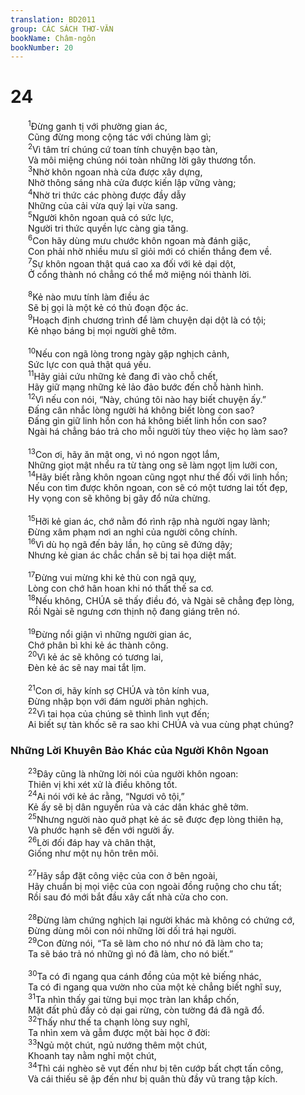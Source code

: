 ```yaml
---
translation: BD2011
group: CÁC SÁCH THƠ-VĂN
bookName: Châm-ngôn 
bookNumber: 20
---
```


<div class="title"><h1>24</h1></div>
<span class="verse ch_24_1">  <sup>1</sup>Ðừng ganh tị với phường gian ác,<br/>  Cũng đừng mong cộng tác với chúng làm gì;<br/></span>
<span class="verse ch_24_2">  <sup>2</sup>Vì tâm trí chúng cứ toan tính chuyện bạo tàn,<br/>  Và môi miệng chúng nói toàn những lời gây thương tổn.<br/></span>
<span class="verse ch_24_3">  <sup>3</sup>Nhờ khôn ngoan nhà cửa được xây dựng,<br/>  Nhờ thông sáng nhà cửa được kiến lập vững vàng;<br/></span>
<span class="verse ch_24_4">  <sup>4</sup>Nhờ tri thức các phòng được đầy dẫy<br/>  Những của cải vừa quý lại vừa sang.<br/></span>
<span class="verse ch_24_5">  <sup>5</sup>Người khôn ngoan quả có sức lực,<br/>  Người tri thức quyền lực càng gia tăng.<br/></span>
<span class="verse ch_24_6">  <sup>6</sup>Con hãy dùng mưu chước khôn ngoan mà đánh giặc,<br/>  Con phải nhờ nhiều mưu sĩ giỏi mới có chiến thắng đem về.<br/></span>
<span class="verse ch_24_7">  <sup>7</sup>Sự khôn ngoan thật quá cao xa đối với kẻ dại dột,<br/>  Ở cổng thành nó chẳng có thể mở miệng nói thành lời.<br/><br/></span>
<span class="verse ch_24_8">  <sup>8</sup>Kẻ nào mưu tính làm điều ác<br/>  Sẽ bị gọi là một kẻ có thủ đoạn độc ác.<br/></span>
<span class="verse ch_24_9">  <sup>9</sup>Hoạch định chương trình để làm chuyện dại dột là có tội;<br/>  Kẻ nhạo báng bị mọi người ghê tởm.<br/><br/></span>
<span class="verse ch_24_10">  <sup>10</sup>Nếu con ngã lòng trong ngày gặp nghịch cảnh,<br/>  Sức lực con quả thật quá yếu.<br/></span>
<span class="verse ch_24_11">  <sup>11</sup>Hãy giải cứu những kẻ đang đi vào chỗ chết,<br/>  Hãy giữ mạng những kẻ lảo đảo bước đến chỗ hành hình.<br/></span>
<span class="verse ch_24_12">  <sup>12</sup>Vì nếu con nói, “Này, chúng tôi nào hay biết chuyện ấy.”<br/>  Ðấng cân nhắc lòng người há không biết lòng con sao?<br/>  Ðấng gìn giữ linh hồn con há không biết linh hồn con sao?<br/>  Ngài há chẳng báo trả cho mỗi người tùy theo việc họ làm sao?<br/><br/></span>
<span class="verse ch_24_13">  <sup>13</sup>Con ơi, hãy ăn mật ong, vì nó ngon ngọt lắm,<br/>  Những giọt mật nhểu ra từ tàng ong sẽ làm ngọt lịm lưỡi con,<br/></span>
<span class="verse ch_24_14">  <sup>14</sup>Hãy biết rằng khôn ngoan cũng ngọt như thế đối với linh hồn;<br/>  Nếu con tìm được khôn ngoan, con sẽ có một tương lai tốt đẹp,<br/>  Hy vọng con sẽ không bị gãy đổ nửa chừng.<br/><br/></span>
<span class="verse ch_24_15">  <sup>15</sup>Hỡi kẻ gian ác, chớ nằm đó rình rập nhà người ngay lành;<br/>  Ðừng xâm phạm nơi an nghỉ của người công chính.<br/></span>
<span class="verse ch_24_16">  <sup>16</sup>Vì dù họ ngã đến bảy lần, họ cũng sẽ đứng dậy;<br/>  Nhưng kẻ gian ác chắc chắn sẽ bị tai họa diệt mất.<br/><br/></span>
<span class="verse ch_24_17">  <sup>17</sup>Ðừng vui mừng khi kẻ thù con ngã quỵ,<br/>  Lòng con chớ hân hoan khi nó thất thế sa cơ.<br/></span>
<span class="verse ch_24_18">  <sup>18</sup>Nếu không, CHÚA sẽ thấy điều đó, và Ngài sẽ chẳng đẹp lòng,<br/>  Rồi Ngài sẽ ngưng cơn thịnh nộ đang giáng trên nó.<br/><br/></span>
<span class="verse ch_24_19">  <sup>19</sup>Ðừng nổi giận vì những người gian ác,<br/>  Chớ phân bì khi kẻ ác thành công.<br/></span>
<span class="verse ch_24_20">  <sup>20</sup>Vì kẻ ác sẽ không có tương lai,<br/>  Ðèn kẻ ác sẽ nay mai tắt lịm.<br/><br/></span>
<span class="verse ch_24_21">  <sup>21</sup>Con ơi, hãy kính sợ CHÚA và tôn kính vua,<br/>  Ðừng nhập bọn với đám người phản nghịch.<br/></span>
<span class="verse ch_24_22">  <sup>22</sup>Vì tai họa của chúng sẽ thình lình vụt đến;<br/>  Ai biết sự tàn khốc sẽ ra sao khi CHÚA và vua cùng phạt chúng?<br/></span>
<div class="title"><h3>Những Lời Khuyên Bảo Khác của Người Khôn Ngoan</h3></div>
<span class="verse ch_24_23">  <sup>23</sup>Ðây cũng là những lời nói của người khôn ngoan:<br/>  Thiên vị khi xét xử là điều không tốt.<br/></span>
<span class="verse ch_24_24">  <sup>24</sup>Ai nói với kẻ ác rằng, “Ngươi vô tội,”<br/>  Kẻ ấy sẽ bị dân nguyền rủa và các dân khác ghê tởm.<br/></span>
<span class="verse ch_24_25">  <sup>25</sup>Nhưng người nào quở phạt kẻ ác sẽ được đẹp lòng thiên hạ,<br/>  Và phước hạnh sẽ đến với người ấy.<br/></span>
<span class="verse ch_24_26">  <sup>26</sup>Lời đối đáp hay và chân thật,<br/>  Giống như một nụ hôn trên môi.<br/><br/></span>
<span class="verse ch_24_27">  <sup>27</sup>Hãy sắp đặt công việc của con ở bên ngoài,<br/>  Hãy chuẩn bị mọi việc của con ngoài đồng ruộng cho chu tất;<br/>  Rồi sau đó mới bắt đầu xây cất nhà cửa cho con.<br/><br/></span>
<span class="verse ch_24_28">  <sup>28</sup>Ðừng làm chứng nghịch lại người khác mà không có chứng cớ,<br/>  Ðừng dùng môi con nói những lời dối trá hại người.<br/></span>
<span class="verse ch_24_29">  <sup>29</sup>Con đừng nói, “Ta sẽ làm cho nó như nó đã làm cho ta;<br/>  Ta sẽ báo trả nó những gì nó đã làm, cho nó biết.”<br/><br/></span>
<span class="verse ch_24_30">  <sup>30</sup>Ta có đi ngang qua cánh đồng của một kẻ biếng nhác,<br/>  Ta có đi ngang qua vườn nho của một kẻ chẳng biết nghĩ suy,<br/></span>
<span class="verse ch_24_31">  <sup>31</sup>Ta nhìn thấy gai từng bụi mọc tràn lan khắp chốn,<br/>  Mặt đất phủ đầy cỏ dại gai rừng, còn tường đá đã ngã đổ.<br/></span>
<span class="verse ch_24_32">  <sup>32</sup>Thấy như thế ta chạnh lòng suy nghĩ,<br/>  Ta nhìn xem và gẫm được một bài học ở đời:<br/></span>
<span class="verse ch_24_33">  <sup>33</sup>Ngủ một chút, ngủ nướng thêm một chút,<br/>  Khoanh tay nằm nghỉ một chút,<br/></span>
<span class="verse ch_24_34">  <sup>34</sup>Thì cái nghèo sẽ vụt đến như bị tên cướp bất chợt tấn công,<br/>  Và cái thiếu sẽ ập đến như bị quân thù đầy vũ trang tập kích.<br/></span>

